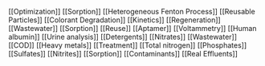 [[Optimization]]
[[Sorption]]
[[Heterogeneous Fenton Process]]
[[Reusable Particles]]
[[Colorant Degradation]]
[[Kinetics]]
[[Regeneration]]
[[Wastewater]]
[[Sorption]]
[[Reuse]]
[[Aptamer]]
[[Voltammetry]]
[[Human albumin]]
[[Urine analysis]]
[[Detergents]]
[[Nitrates]]
[[Wastewater]]
[[COD]]
[[Heavy metals]]
[[Treatment]]
[[Total nitrogen]]
[[Phosphates]]
[[Sulfates]]
[[Nitrites]]
[[Sorption]]
[[Contaminants]]
[[Real Effluents]]
